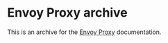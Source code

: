 # Envoy Proxy archive

This is an archive for the [Envoy Proxy](https://www.envoyproxy.io) documentation.
